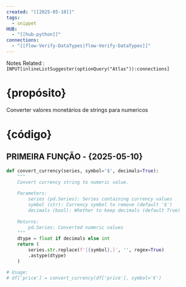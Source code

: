 ```yaml
---
created: "[[2025-05-10]]"
tags:
  - snippet
HUB:
  - "[[hub-python]]"
connections:
  - "[[flow-Verify-DataTypes|flow-Verify-DataTypes]]"
---
```


Notes Related : `INPUT[inlineListSuggester(optionQuery("Atlas")):connections]` 

# {propósito}
Converter valores monetários de strings para numericos


# {código}

## PRIMEIRA FUNÇÃO - {2025-05-10}

```python
def convert_currency(series, symbol='$', decimals=True):
    """
    Convert currency string to numeric value.
    
    Parameters:
        series (pd.Series): Series containing currency values
        symbol (str): Currency symbol to remove (default '$')
        decimals (bool): Whether to keep decimals (default True)
    
    Returns:
        pd.Series: Converted numeric values
    """
    dtype = float if decimals else int
    return (
        series.str.replace(f'[{symbol},]', '', regex=True)
        .astype(dtype)
    )

# Usage:
# df['price'] = convert_currency(df['price'], symbol='€')

```